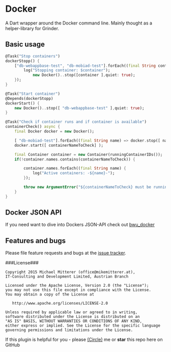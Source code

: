 # Docker
A Dart wrapper around the Docker command line. 
Mainly thought as a helper-library for Grinder.

## Basic usage
```dart
@Task("Stop containers")
dockerStopp() {
    ["db-webappbase-test", "db-mobiad-test"].forEach((final String container) {
        log("Stopping container: $container");
            new Docker()..stop([container ],quiet: true);
    });
}

@Task("Start container")
@Depends(dockerStopp)
dockerStart() {
    new Docker()..stop([ "db-webappbase-test" ],quiet: true);
}

@Task("Check if container runs and if container is available")
containerCheck() async {
    final Docker docker = new Docker();

    [ "db-mobiad-test"].forEach((final String name) => docker.stop([ name ]));
    docker.start([ containerNameToCheck] );

    final Container container = new Container(runningContainerIDs());
    if(!container.names.contains(containerNameToCheck)) {

        container.names.forEach((final String name) {
            log("Active containers: -${name}-");
        });

        throw new ArgumentError("${containerNameToCheck} must be running for this test!");
    }
}
```

## Docker JSON API
If you need want to dive into Dockers JSON-API check out [bwu_docker](https://pub.dartlang.org/packages/bwu_docker)

## Features and bugs
Please file feature requests and bugs at the [issue tracker](https://github.com/MikeMitterer/dart-docker/issues).

###License###

    Copyright 2015 Michael Mitterer (office@mikemitterer.at),
    IT-Consulting and Development Limited, Austrian Branch

    Licensed under the Apache License, Version 2.0 (the "License");
    you may not use this file except in compliance with the License.
    You may obtain a copy of the License at

       http://www.apache.org/licenses/LICENSE-2.0

    Unless required by applicable law or agreed to in writing,
    software distributed under the License is distributed on an
    "AS IS" BASIS, WITHOUT WARRANTIES OR CONDITIONS OF ANY KIND,
    either express or implied. See the License for the specific language
    governing permissions and limitations under the License.


If this plugin is helpful for you - please [(Circle)](http://gplus.mikemitterer.at/) me
or **star** this repo here on GitHub
